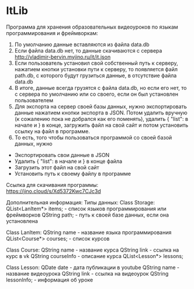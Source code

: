 # ItLib
Программа для хранения образовательных видеоуроков по языкам программирования и фреймворкам:

1) По умолчанию данные вставляются из файла data.db
2) Если файла data.db нет, то данные скачиваются с сервера http://vladimir-bervin.myjino.ru/it/it.json
3) Если пользователь установил свой собственный путь к серверу, нажатием кнопки установки пути к серверу, то появляется файл path.db, с которого будут грузиться данные, в отсутствие файла data.db
4) В итоге, данные всегда грузятся с файла data.db, но если его нет, то с сервера по умолчанию или со своего, если он был установлен пользователем
5) Для экспорта на сервер своей базы данных, нужно экспортировать данные нажатием кнопки экспорта в JSON. Потом удалить вручную (к сожалению пока не добрался как его поменять), удалить { "list": в начале и } в конце, загружить файл на свой сайт и потом установить ссылку на файл в программе.
6) То есть, того чтобы пользоваться программой со своей базой данных, нужно 
 - Экспортировать свои данные в JSON
 - Удалить { "list": в начале и } в конце файла
 - Загрузить этот файл на свой сайт
 - Установить путь к своему файлу в программе
 
 Ссылка для скачивания программы: https://jino.cloud/s/Xd5372Kwc7CJc3d
 
Дополнительная информация:
Типы данных:
Class Storage:
QList<LanItem*> items; - список языков программирования или фреймворков
QString path; - путь к своей базе данных, если она установлена

Class LanItem:
QString name - название языка программирования
QList<Course*> courses; - список курсов

Class Course:
QString name - название курса
QString link - ссылка на курс в vk
QString courseInfo - описание курса
QList<Lesson*> lessons;

Class Lesson:
QDate date - дата публикации в youtube
QString name - название видеоурока
QString link - ссылка на видеоурок
QString lessonInfo; - информация об уроке


